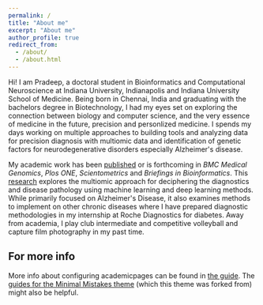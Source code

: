 ```yaml
---
permalink: /
title: "About me"
excerpt: "About me"
author_profile: true
redirect_from: 
  - /about/
  - /about.html
---
```

Hi! I am Pradeep, a doctoral student in Bioinformatics and Computational Neuroscience at Indiana University, Indianapolis and Indiana University School of Medicine. Being born in Chennai, India and graduating with the bachelors degree in Biotechnology, I had my eyes set on exploring the connection between biology and computer science, and the very essence of medicine in the future, precision and personlized medicine. I spends my days working on multiple approaches to building tools and analyzing data for precision diagnosis with multiomic data and identification of genetic factors for neurodegenerative disorders especially Alzheimer's disease.

My academic work has been [published](publications) or is forthcoming in *BMC Medical Genomics*, *Plos ONE*, *Scientometrics* and *Briefings in Bioinformatics*. This [research](research) explores the multiomic approach for deciphering the diagnostics and disease pathology using machine learning and deep learning methods. While primarily focused on Alzheimer's Disease, it also examines methods to implement on other chronic diseases where I have prepared diagnostic methodologies in my internship at Roche Diagnostics for diabetes. Away from academia, I play club intermediate and competitive volleyball and capture film photography in my past time.

For more info
------
More info about configuring academicpages can be found in [the guide](https://academicpages.github.io/markdown/). The [guides for the Minimal Mistakes theme](https://mmistakes.github.io/minimal-mistakes/docs/configuration/) (which this theme was forked from) might also be helpful.
